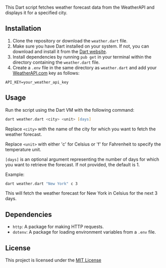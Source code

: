
This Dart script fetches weather forecast data from the WeatherAPI and displays it for a specified city.

## Installation

1. Clone the repository or download the `weather.dart` file.
2. Make sure you have Dart installed on your system. If not, you can download and install it from the [Dart website](https://dart.dev/get-dart).
3. Install dependencies by running `pub get` in your terminal within the directory containing the `weather.dart` file.
4. Create a `.env` file in the same directory as `weather.dart` and add your [WeatherAPI.com](https://www.weatherapi.com/) key as follows:
```
API_KEY=your_weather_api_key
```
## Usage

Run the script using the Dart VM with the following command:
```zsh
dart weather.dart <city> <unit> [days]
```
Replace `<city>` with the name of the city for which you want to fetch the weather forecast.

Replace `<unit>` with either 'c' for Celsius or 'f' for Fahrenheit to specify the temperature unit.

`[days]` is an optional argument representing the number of days for which you want to retrieve the forecast. If not provided, the default is 1.

Example:

```zsh
dart weather.dart "New York" c 3
```

This will fetch the weather forecast for New York in Celsius for the next 3 days.

## Dependencies

- `http`: A package for making HTTP requests.
- `dotenv`: A package for loading environment variables from a `.env` file.

## License

This project is licensed under the [MIT License](https://github.com/furthestgoose/Weather-CLI-App/blob/main/LICENSE)
